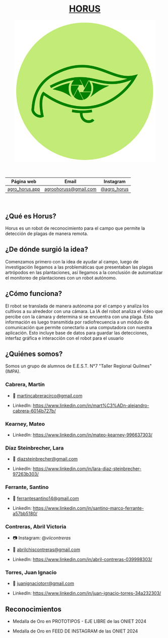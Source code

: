 <div align="center">
    
# [HORUS](https://linktr.ee/agro_horus)

<img src="/horus_documentacion/horus_logo/LoGO.png" height="450" width="450" />

&nbsp;

| Página web | Email | Instagram |
|------------|-------|-----------|
|[agro_horus.app](https://horus-pagina-web.vercel.app)|agroohoruss@gmail.com|[@agro_horus](https://www.instagram.com/agro_horus/)|

&nbsp;

</div>

## ¿Qué es Horus?
Horus es un robot de reconocimiento para el campo que permite la detección de plagas de manera remota.

## ¿De dónde surgió la idea?

Comenzamos primero con la idea de ayudar al campo, luego de investigación llegamos a las problemáticas que presentaban las plagas artrópodos en las plantaciones, así llegamos a la conclusión de automatizar el monitoreo de plantaciones con un robot autónomo.

## ¿Cómo funciona?
El robot se translada de manera autónoma por el campo y analiza los cultivos a su alrededor con una cámara. La IA del robot analiza el video que percibe con la cámara y determina si se encuentra con una plaga. Esta información es luego transmitida por radiofrecuencia a un módulo de comunicación que permite conectarlo a una computadora con nuestra aplicación. Esto incluye base de datos para guardar las detecciones, interfaz gráfica e interacción con el robot para el usuario

## ¿Quiénes somos?

Somos un grupo de alumnos de E.E.S.T. N°7 "Taller Regional Quilmes" (IMPA).

### Cabrera, Martín

* 📧 martincabreracirco@gmail.com

* LinkedIn: https://www.linkedin.com/in/mart%C3%ADn-alejandro-cabrera-6014b727b/

### Kearney, Mateo

* LinkedIn: https://www.linkedin.com/in/mateo-kearney-996637303/

### Díaz Steinbrecher, Lara

* 📧 diazsteinbrecher@gmail.com

* LinkedIn: https://www.linkedin.com/in/lara-diaz-steinbrecher-97263b303/

### Ferrante, Santino

* 📧 ferrantesantino14@gmail.com
  
* LinkedIn: https://www.linkedin.com/in/santino-marco-ferrante-a57bb5180/

### Contreras, Abril Victoria

* 📷 Instagram: @_viicontreras_

* 📧 abrilchiscontreras@gmail.com

* LinkedIn: https://www.linkedin.com/in/abril-contreras-039998303/

### Torres, Juan Ignacio

* 📧 juanignaciotorr@gmail.com

* LinkedIn: https://www.linkedin.com/in/juan-ignacio-torres-34a232303/

## Reconocimientos

* Medalla de Oro en PROTOTIPOS - EJE LIBRE de las ONIET 2024

* Medalla de Oro en FEED DE INSTAGRAM de las ONIET 2024

